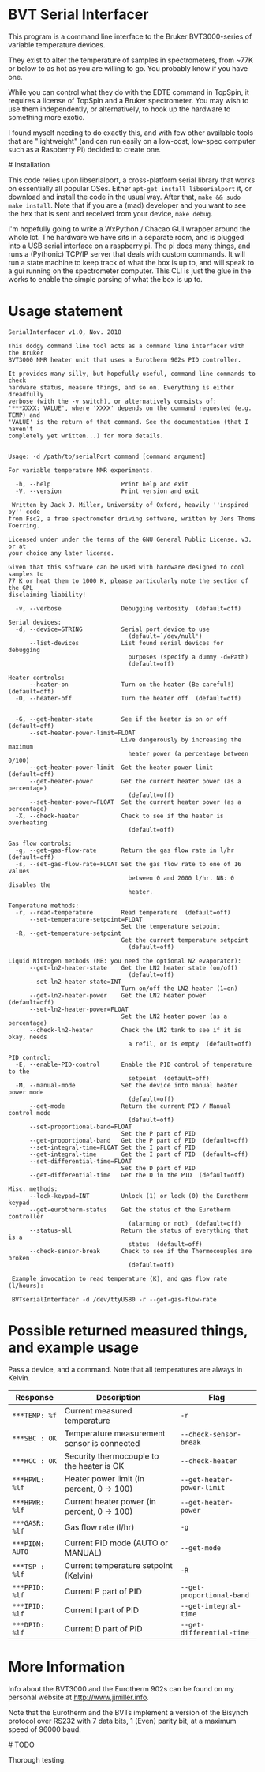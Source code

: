 # BVT Serial Interfacer 

This program is a command line interface to the Bruker BVT3000-series of variable temperature devices. 

They exist to alter the temperature of samples in spectrometers, from ~77K or below to as hot as you are willing to go. You probably know if you have one. 

While you can control what they do with the EDTE command in TopSpin, it requires a license of TopSpin and a Bruker spectrometer. You may wish to use them independently, or alternatively, to hook up the hardware to something more exotic. 

I found myself needing to do exactly this, and with few other available tools that are "lightweight" (and can run easily on a low-cost, low-spec computer such as a Raspberry Pi) decided to create one. 

# Installation 

This code relies upon libserialport, a cross-platform serial library that works on essentially all popular OSes. Either `apt-get install libserialport` it, or download and install the code in the usual way. 
After that, `make && sudo make install`. Note that if you are a (mad) developer and you want to see the hex that is sent and received from your device, `make debug`. 

I'm hopefully going to write a WxPython / Chacao GUI wrapper around the whole lot. The hardware we have sits in a separate room, and is plugged into a USB serial interface on a raspberry pi. The pi does many things, and runs a (Pythonic) TCP/IP server that deals with custom commands. It will run a state machine to keep track of what the box is up to, and will speak to a gui running on the spectrometer computer. This CLI is just the glue in the works to enable the simple parsing of
what the box is up to. 



# Usage statement  
```
SerialInterfacer v1.0, Nov. 2018

This dodgy command line tool acts as a command line interfacer with the Bruker
BVT3000 NMR heater unit that uses a Eurotherm 902s PID controller.

It provides many silly, but hopefully useful, command line commands to check
hardware status, measure things, and so on. Everything is either dreadfully
verbose (with the -v switch), or alternatively consists of:
'***XXXX: VALUE', where 'XXXX' depends on the command requested (e.g. TEMP) and
'VALUE' is the return of that command. See the documentation (that I haven't
completely yet written...) for more details.


Usage: -d /path/to/serialPort command [command argument]

For variable temperature NMR experiments.

  -h, --help                    Print help and exit
  -V, --version                 Print version and exit

 Written by Jack J. Miller, University of Oxford, heavily ''inspired by'' code
from Fsc2, a free spectrometer driving software, written by Jens Thoms
Toerring.

Licensed under under the terms of the GNU General Public License, v3, or at
your choice any later license.

Given that this software can be used with hardware designed to cool samples to
77 K or heat them to 1000 K, please particularly note the section of the GPL
disclaiming liability!

  -v, --verbose                 Debugging verbosity  (default=off)

Serial devices:
  -d, --device=STRING           Serial port device to use
                                  (default=`/dev/null')
      --list-devices            List found serial devices for debugging
                                  purposes (specify a dummy -d=Path)
                                  (default=off)

Heater controls:
      --heater-on               Turn on the heater (Be careful!)  (default=off)
  -O, --heater-off              Turn the heater off  (default=off)


  -G, --get-heater-state        See if the heater is on or off  (default=off)
      --set-heater-power-limit=FLOAT
                                Live dangerously by increasing the maximum
                                  heater power (a percentage between 0/100)
      --get-heater-power-limit  Get the heater power limit  (default=off)
      --get-heater-power        Get the current heater power (as a percentage)
                                  (default=off)
      --set-heater-power=FLOAT  Set the current heater power (as a percentage)
  -X, --check-heater            Check to see if the heater is overheating
                                  (default=off)

Gas flow controls:
  -g, --get-gas-flow-rate       Return the gas flow rate in l/hr  (default=off)
  -s, --set-gas-flow-rate=FLOAT Set the gas flow rate to one of 16 values
                                  between 0 and 2000 l/hr. NB: 0 disables the
                                  heater.

Temperature methods:
  -r, --read-temperature        Read temperature  (default=off)
      --set-temperature-setpoint=FLOAT
                                Set the temperature setpoint
  -R, --get-temperature-setpoint
                                Get the current temperature setpoint
                                  (default=off)

Liquid Nitrogen methods (NB: you need the optional N2 evaporator):
      --get-ln2-heater-state    Get the LN2 heater state (on/off)
                                  (default=off)
      --set-ln2-heater-state=INT
                                Turn on/off the LN2 heater (1=on)
      --get-ln2-heater-power    Get the LN2 heater power  (default=off)
      --set-ln2-heater-power=FLOAT
                                Set the LN2 heater power (as a percentage)
      --check-ln2-heater        Check the LN2 tank to see if it is okay, needs
                                  a refil, or is empty  (default=off)

PID control:
  -E, --enable-PID-control      Enable the PID control of temperature to the
                                  setpoint  (default=off)
  -M, --manual-mode             Set the device into manual heater power mode
                                  (default=off)
      --get-mode                Return the current PID / Manual control mode
                                  (default=off)
      --set-proportional-band=FLOAT
                                Set the P part of PID
      --get-proportional-band   Get the P part of PID  (default=off)
      --set-integral-time=FLOAT Set the I part of PID
      --get-integral-time       Get the I part of PID  (default=off)
      --set-differential-time=FLOAT
                                Set the D part of PID
      --get-differential-time   Get the D in the PID  (default=off)

Misc. methods:
      --lock-keypad=INT         Unlock (1) or lock (0) the Eurotherm keypad
      --get-eurotherm-status    Get the status of the Eurotherm controller
                                  (alarming or not)  (default=off)
      --status-all              Return the status of everything that is a
                                  status  (default=off)
      --check-sensor-break      Check to see if the Thermocouples are broken
                                  (default=off)

 Example invocation to read temperature (K), and gas flow rate (l/hours):

 BVTserialInterfacer -d /dev/ttyUSB0 -r --get-gas-flow-rate
```

# Possible returned measured things, and example usage 

Pass a device, and a command. Note that all temperatures are always in Kelvin. 

| Response | Description| Flag |
| --------| ----------| - | 
|`***TEMP: %f` | Current measured temperature| `-r` | 
| `***SBC : OK` | Temperature measurement sensor is connected | `--check-sensor-break` | 
| `***HCC : OK` | Security thermocouple to the heater is OK | `--check-heater` |
| `***HPWL: %lf` | Heater power limit (in percent, 0 -> 100) | `--get-heater-power-limit` | 
| `***HPWR: %lf` | Current heater power (in percent, 0 -> 100) | `--get-heater-power` | 
| `***GASR: %lf` | Gas flow rate (l/hr) | `-g` 
| `***PIDM: AUTO` | Current PID mode (AUTO or MANUAL) | `--get-mode` | 
| `***TSP : %lf` | Current temperature setpoint (Kelvin) | `-R` | 
| `***PPID: %lf` | Current P part of PID | `--get-proportional-band` | 
| `***IPID: %lf` | Current I part of PID | `--get-integral-time` | 
| `***DPID: %lf` | Current D part of PID| `--get-differential-time` | 

# More Information 
Info about the BVT3000 and the Eurotherm 902s can be found on my personal website at http://www.jjmiller.info. 

Note that the Eurotherm and the BVTs implement a version of the Bisynch protocol over RS232 with 7 data bits, 1 (Even) parity bit, at a maximum speed of 96000 baud. 

# TODO 

Thorough testing. 

